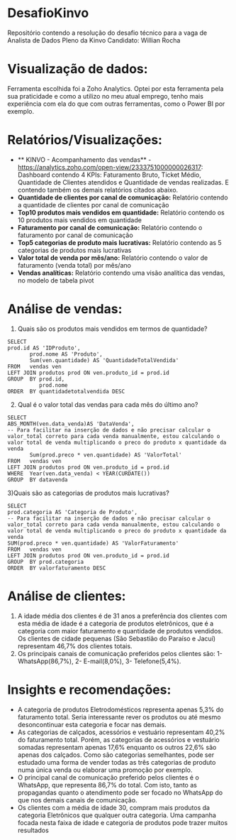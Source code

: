 # DesafioKinvo
Repositório contendo a resolução do desafio técnico para a vaga de Analista de Dados Pleno da Kinvo
Candidato: Willian Rocha 

# Visualização de dados:
Ferramenta escolhida foi a Zoho Analytics. Optei por esta ferramenta pela sua praticidade e como a utilizo no meu atual emprego, tenho mais experiência com ela do que com outras ferramentas, como o Power BI por exemplo. 

# Relatórios/Visualizações:
- ** KINVO - Acompanhamento das vendas** - https://analytics.zoho.com/open-view/2333751000000026317: Dashboard contendo 4 KPIs: Faturamento Bruto, Ticket Médio, Quantidade de Clientes atendidos e Quantidade de vendas realizadas. E contendo também os demais relatórios citados abaixo.
- **Quantidade de clientes por canal de comunicação:** Relatório contendo a quantidade de clientes por canal de comunicação
- **Top10 produtos mais vendidos em quantidade:** Relatório contendo os 10 produtos mais vendidos em quantidade
- **Faturamento por canal  de comunicação:** Relatório contendo o faturamento por canal de comunicação
- **Top5 categorias de produto mais lucrativas:** Relatório contendo as 5 categorias de produtos mais lucrativas
- **Valor total de venda por mês/ano:** Relatório contendo o valor de faturamento (venda total) por mês/ano
- **Vendas analíticas:** Relatório contendo uma visão analítica das vendas, no modelo de tabela pivot

# Análise de vendas:
1) Quais são os produtos mais vendidos em termos de quantidade?
```
SELECT 
prod.id AS 'IDProduto',
       prod.nome AS 'Produto',
       Sum(ven.quantidade) AS 'QuantidadeTotalVendida'
FROM   vendas ven
LEFT JOIN produtos prod ON ven.produto_id = prod.id
GROUP  BY prod.id,
          prod.nome
ORDER  BY quantidadetotalvendida DESC 
```
2) Qual é o valor total das vendas para cada mês do último ano?
```
SELECT 
ABS_MONTH(ven.data_venda)AS 'DataVenda',       
-- Para facilitar na inserção de dados e não precisar calcular o valor_total correto para cada venda manualmente, estou calculando o valor total de venda multiplicando o preco do produto x quantidade da venda
       Sum(prod.preco * ven.quantidade) AS 'ValorTotal'
FROM   vendas ven
LEFT JOIN produtos prod ON ven.produto_id = prod.id
WHERE  Year(ven.data_venda) < YEAR(CURDATE())
GROUP  BY datavenda 
```
3)Quais são as categorias de produtos mais lucrativas?
```
SELECT 
prod.categoria AS 'Categoria de Produto',       
-- Para facilitar na inserção de dados e não precisar calcular o valor_total correto para cada venda manualmente, estou calculando o valor total de venda multiplicando o preco do produto x quantidade da venda
SUM(prod.preco * ven.quantidade) AS 'ValorFaturamento'
FROM   vendas ven
LEFT JOIN produtos prod ON ven.produto_id = prod.id
GROUP  BY prod.categoria
ORDER  BY valorfaturamento DESC 
  ```

# Análise de clientes:
1) A idade média dos clientes é de 31 anos a preferência dos clientes com esta média de idade é a categoria de produtos eletrônicos, que é a categoria com maior faturamento e quantidade de produtos vendidos. Os clientes de cidade pequenas (São Sebastião do Paraíso e Jacuí) representam 46,7% dos clientes totais.
2) Os principais canais de comunicação preferidos pelos clientes são: 1- WhatsApp(86,7%), 2- E-mail(8,0%), 3- Telefone(5,4%).

# Insights e recomendações:
- A categoria de produtos Eletrodomésticos representa apenas 5,3% do faturamento total. Seria interessante rever os produtos ou até mesmo desoncontinuar esta categoria e focar nas demais.
- As categorias de calçados, acessórios e vestuário representam 40,2% do faturamento total. Porém, as categorias de acessórios e vestuário somadas representam apenas 17,6% enquanto os outros 22,6% são apenas dos calçados. Como são categorias semelhantes, pode ser estudado uma forma de vender todas as três categorias de produto numa única venda ou elaborar uma promoção por exemplo.
- O principal canal de comunicação preferido pelos clientes é o WhatsApp, que representa 86,7% do total. Com isto, tanto as propagandas quanto o atendimento pode ser focado no WhatsApp do que nos demais canais de comunicação.
- Os clientes com a média de idade 30, compram mais produtos da categoria Eletrônicos que qualquer outra categoria. Uma campanha focada nesta faixa de idade e categoria de produtos pode trazer muitos resultados

